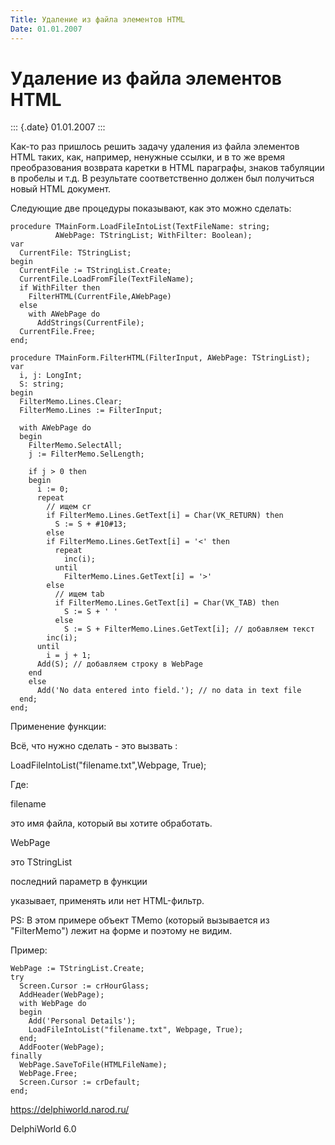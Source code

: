 ```yaml
---
Title: Удаление из файла элементов HTML
Date: 01.01.2007
---
```



Удаление из файла элементов HTML
================================

::: {.date}
01.01.2007
:::

Как-то раз пришлось решить задачу удаления из файла элементов HTML
таких, как, например, ненужные ссылки, и в то же время преобразования
возврата каретки в HTML параграфы, знаков табуляции в пробелы и т.д. В
результате соответственно должен был получиться новый HTML документ.

Следующие две процедуры показывают, как это можно сделать:

    procedure TMainForm.LoadFileIntoList(TextFileName: string;
              AWebPage: TStringList; WithFilter: Boolean);
    var
      CurrentFile: TStringList;
    begin
      CurrentFile := TStringList.Create;
      CurrentFile.LoadFromFile(TextFileName);
      if WithFilter then
        FilterHTML(CurrentFile,AWebPage)
      else
        with AWebPage do
          AddStrings(CurrentFile);
      CurrentFile.Free;
    end;
     
    procedure TMainForm.FilterHTML(FilterInput, AWebPage: TStringList);
    var
      i, j: LongInt;
      S: string;
    begin
      FilterMemo.Lines.Clear;
      FilterMemo.Lines := FilterInput;
     
      with AWebPage do
      begin
        FilterMemo.SelectAll;
        j := FilterMemo.SelLength;
     
        if j > 0 then
        begin
          i := 0;
          repeat
            // ищем cr
            if FilterMemo.Lines.GetText[i] = Char(VK_RETURN) then
              S := S + #10#13;
            else
            if FilterMemo.Lines.GetText[i] = '<' then
              repeat
                inc(i);
              until
                FilterMemo.Lines.GetText[i] = '>'
            else
              // ищем tab
              if FilterMemo.Lines.GetText[i] = Char(VK_TAB) then
                S := S + ' '
              else
                S := S + FilterMemo.Lines.GetText[i]; // добавляем текст
            inc(i);
          until
            i = j + 1;
          Add(S); // добавляем строку в WebPage
        end
        else
          Add('No data entered into field.'); // no data in text file
      end;
    end;

Применение функции:

Всё, что нужно сделать - это вызвать :

LoadFileIntoList("filename.txt",Webpage, True);

Где:

filename

это имя файла, который вы хотите обработать.

WebPage

это TStringList

последний параметр в функции

указывает, применять или нет HTML-фильтр.

PS: В этом примере объект TMemo (который вызывается из "FilterMemo")
лежит на форме и поэтому не видим.

Пример:

    WebPage := TStringList.Create;
    try
      Screen.Cursor := crHourGlass;
      AddHeader(WebPage);
      with WebPage do
      begin
        Add('Personal Details');
        LoadFileIntoList("filename.txt", Webpage, True);
      end;
      AddFooter(WebPage);
    finally
      WebPage.SaveToFile(HTMLFileName);
      WebPage.Free;
      Screen.Cursor := crDefault;
    end;
     
     

<https://delphiworld.narod.ru/>

DelphiWorld 6.0

 
